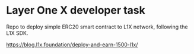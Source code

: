 # Layer One X developer task

Repo to deploy simple ERC20 smart contract to L1X network, following the L1X SDK.

https://blog.l1x.foundation/deploy-and-earn-1500-l1x/
